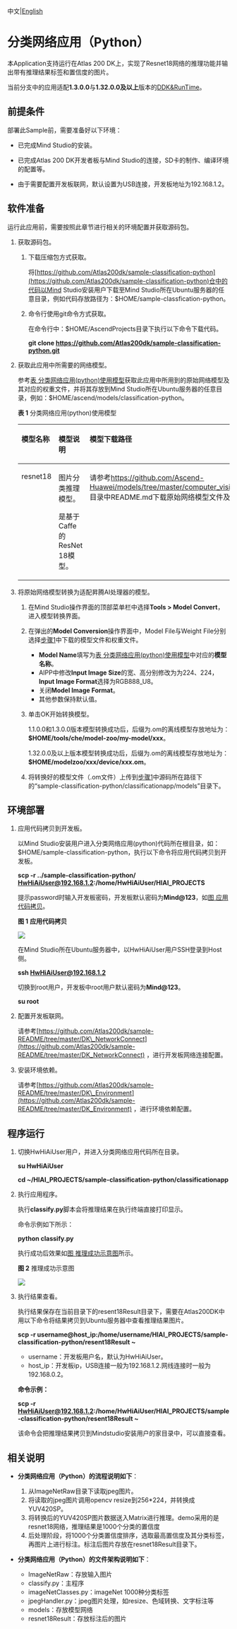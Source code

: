 中文|[English](Readme.md)

# 分类网络应用（Python）<a name="ZH-CN_TOPIC_0232329744"></a>

本Application支持运行在Atlas 200 DK上，实现了Resnet18网络的推理功能并输出带有推理结果标签和置信度的图片。

当前分支中的应用适配**1.3.0.0**与**1.32.0.0及以上**版本的[DDK&RunTime](https://ascend.huawei.com/resources)。

## 前提条件<a name="zh-cn_topic_0228757083_section137245294533"></a>

部署此Sample前，需要准备好以下环境：

-   已完成Mind Studio的安装。

-   已完成Atlas 200 DK开发者板与Mind Studio的连接，SD卡的制作、编译环境的配置等。
-   由于需要配置开发板联网，默认设置为USB连接，开发板地址为192.168.1.2。

## 软件准备<a name="zh-cn_topic_0228757083_section8534138124114"></a>

运行此应用前，需要按照此章节进行相关的环境配置并获取源码包。

1.  <a name="zh-cn_topic_0228757083_li953280133816"></a>获取源码包。
    1.  下载压缩包方式获取。

        将[https://github.com/Atlas200dk/sample-classification-python](https://github.com/Atlas200dk/sample-classification-python)仓中的代码以Mind Studio安装用户下载至Mind Studio所在Ubuntu服务器的任意目录，例如代码存放路径为：$HOME/sample-classfication-python。

    2.  命令行使用git命令方式获取。

        在命令行中：$HOME/AscendProjects目录下执行以下命令下载代码。

        **git clone https://github.com/Atlas200dk/sample-classification-python.git**

2.  获取此应用中所需要的网络模型。

    参考[表 分类网络应用\(python\)使用模型](#zh-cn_topic_0228757083_table1119094515272)获取此应用中所用到的原始网络模型及其对应的权重文件，并将其存放到Mind Studio所在Ubuntu服务器的任意目录，例如：$HOME/ascend/models/classification-python。

    **表 1**  分类网络应用\(python\)使用模型

    <a name="zh-cn_topic_0228757083_table1119094515272"></a>
    <table><thead align="left"><tr id="zh-cn_topic_0228757083_row677354502719"><th class="cellrowborder" valign="top" width="12.85%" id="mcps1.2.4.1.1"><p id="zh-cn_topic_0228757083_p167731845122717"><a name="zh-cn_topic_0228757083_p167731845122717"></a><a name="zh-cn_topic_0228757083_p167731845122717"></a>模型名称</p>
    </th>
    <th class="cellrowborder" valign="top" width="12.57%" id="mcps1.2.4.1.2"><p id="zh-cn_topic_0228757083_p277317459276"><a name="zh-cn_topic_0228757083_p277317459276"></a><a name="zh-cn_topic_0228757083_p277317459276"></a>模型说明</p>
    </th>
    <th class="cellrowborder" valign="top" width="74.58%" id="mcps1.2.4.1.3"><p id="zh-cn_topic_0228757083_p9773114512270"><a name="zh-cn_topic_0228757083_p9773114512270"></a><a name="zh-cn_topic_0228757083_p9773114512270"></a>模型下载路径</p>
    </th>
    </tr>
    </thead>
    <tbody><tr id="zh-cn_topic_0228757083_row3122314144215"><td class="cellrowborder" valign="top" width="12.85%" headers="mcps1.2.4.1.1 "><p id="zh-cn_topic_0228757083_p3774194512713"><a name="zh-cn_topic_0228757083_p3774194512713"></a><a name="zh-cn_topic_0228757083_p3774194512713"></a><span>resnet18</span></p>
    </td>
    <td class="cellrowborder" valign="top" width="12.57%" headers="mcps1.2.4.1.2 "><p id="zh-cn_topic_0228757083_p7774245122713"><a name="zh-cn_topic_0228757083_p7774245122713"></a><a name="zh-cn_topic_0228757083_p7774245122713"></a>图片分类推理模型。</p>
    <p id="zh-cn_topic_0228757083_p577494517271"><a name="zh-cn_topic_0228757083_p577494517271"></a><a name="zh-cn_topic_0228757083_p577494517271"></a>是基于Caffe的ResNet 18模型。</p>
    </td>
    <td class="cellrowborder" valign="top" width="74.58%" headers="mcps1.2.4.1.3 "><p id="zh-cn_topic_0228757083_p16774144510270"><a name="zh-cn_topic_0228757083_p16774144510270"></a><a name="zh-cn_topic_0228757083_p16774144510270"></a>请参考<a href="https://github.com/Ascend-Huawei/models/tree/master/computer_vision/classification/resnet18" target="_blank" rel="noopener noreferrer">https://github.com/Ascend-Huawei/models/tree/master/computer_vision/classification/resnet18</a>目录中README.md下载原始网络模型文件及其对应的权重文件。</p>
    </td>
    </tr>
    </tbody>
    </table>

3.  将原始网络模型转换为适配昇腾AI处理器的模型。
    1.  在Mind Studio操作界面的顶部菜单栏中选择**Tools \> Model Convert**，进入模型转换界面。
    2.  在弹出的**Model Conversion**操作界面中，Model File与Weight File分别选择[步骤1](#zh-cn_topic_0228757083_li953280133816)中下载的模型文件和权重文件。
        -   **Model Name**填写为[表 分类网络应用\(python\)使用模型](#zh-cn_topic_0228757083_table1119094515272)中对应的**模型名称**。
        -   AIPP中修改**Input Image Size**的宽、高分别修改为为224、224，**Input Image Format**选择为RGB888\_U8。
        -   关闭**Model Image Format**。
        -   其他参数保持默认值。

    3.  单击OK开始转换模型。

        1.1.0.0和1.3.0.0版本模型转换成功后，后缀为.om的离线模型存放地址为：**$HOME/tools/che/model-zoo/my-model/xxx**。

        1.32.0.0及以上版本模型转换成功后，后缀为.om的离线模型存放地址为：**$HOME/modelzoo/xxx/device/xxx.om**。

    4.  将转换好的模型文件（.om文件）上传到[步骤1](#zh-cn_topic_0228757083_li953280133816)中源码所在路径下的“sample-classification-python/classificationapp/models”目录下。


## 环境部署<a name="zh-cn_topic_0228757083_section1759513564117"></a>

1.  应用代码拷贝到开发板。

    以Mind Studio安装用户进入分类网络应用\(python\)代码所在根目录，如：$HOME/sample-classification-python，执行以下命令将应用代码拷贝到开发板。

    **scp -r ../sample-classification-python/ HwHiAiUser@192.168.1.2:/home/HwHiAiUser/HIAI\_PROJECTS**

    提示password时输入开发板密码，开发板默认密码为**Mind@123**，如[图 应用代码拷贝](#zh-cn_topic_0228757083_zh-cn_topic_0198304761_fig1660453512014)。

    **图 1** **应用代码拷贝**<a name="zh-cn_topic_0228757083_zh-cn_topic_0198304761_fig1660453512014"></a>  
    

    ![](figures/zh-cn_image_0228832431.png)

    在Mind Studio所在Ubuntu服务器中，以HwHiAiUser用户SSH登录到Host侧。

    **ssh HwHiAiUser@192.168.1.2**

    切换到root用户，开发板中root用户默认密码为**Mind@123**。

    **su root**

2.  配置开发板联网。

    请参考[https://github.com/Atlas200dk/sample-README/tree/master/DK\_NetworkConnect](https://github.com/Atlas200dk/sample-README/tree/master/DK_NetworkConnect)  ，进行开发板网络连接配置。

3.  安装环境依赖。

    请参考[https://github.com/Atlas200dk/sample-README/tree/master/DK\_Environment](https://github.com/Atlas200dk/sample-README/tree/master/DK_Environment)  ，进行环境依赖配置。


## 程序运行<a name="zh-cn_topic_0228757083_section6245151616426"></a>

1.  切换HwHiAiUser用户，并进入分类网络应用代码所在目录。

    **su HwHiAiUser**

    **cd \~/HIAI\_PROJECTS/sample-classification-python/classificationapp**

2.  执行应用程序。

    执行**classify.py**脚本会将推理结果在执行终端直接打印显示。

    命令示例如下所示：

    **python classify.py**

    执行成功后效果如[图 推理成功示意图](#zh-cn_topic_0228757083_fig1863053617417)所示。

    **图 2**  推理成功示意图<a name="zh-cn_topic_0228757083_fig1863053617417"></a>  
    

    ![](figures/zh-cn_image_0228757215.png)

3.  执行结果查看。

    执行结果保存在当前目录下的resent18Result目录下，需要在Atlas200DK中用以下命令将结果拷贝到Ubuntu服务器中查看推理结果图片。

    **scp -r username@host\_ip:/home/username/HIAI\_PROJECTS/sample-classification-python/resent18Result \~**

    -   username：开发板用户﻿名，默认为HwHiAiUser。
    -   host\_ip：开发板ip，USB连接一般为192.168.1.2.网线连接时一般为192.168.0.2。

    **命令示例：**

    **scp -r HwHiAiUser@192.168.1.2:/home/HwHiAiUser/HIAI\_PROJECTS/sample-classification-python/resent18Result \~**

    该命令会把推理结果拷贝到Mindstudio安装用户的家目录中，可以直接查看。


## 相关说明<a name="zh-cn_topic_0228757083_section1092612277429"></a>

-   **分类网络应用（Python）的流程说明如下**：
    1.  从ImageNetRaw目录下读取jpeg图片。
    2.  将读取的jpeg图片调用opencv resize到256\*224，并转换成YUV420SP。
    3.  将转换后的YUV420SP图片数据送入Matrix进行推理。demo采用的是resnet18网络，推理结果是1000个分类的置信度
    4.  后处理阶段，将1000个分类置信度排序，选取最高置信度及其分类标签，再图片上进行标注。标注后图片存放在resnet18Result目录下。

-   **分类网络应用（Python）的文件架构说明如下**：
    -   ImageNetRaw：存放输入图片
    -   classify.py：主程序
    -   imageNetClasses.py：imageNet 1000种分类标签
    -   jpegHandler.py：jpeg图片处理，如resize、色域转换、文字标注等
    -   models：存放模型网络
    -   resnet18Result：存放标注后的图片


